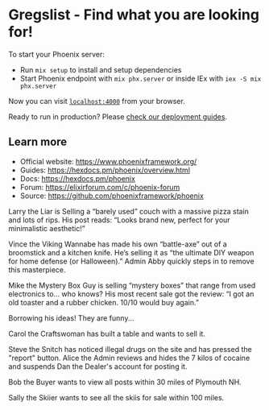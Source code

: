 # Gregslist - Find what you are looking for!

To start your Phoenix server:

  * Run `mix setup` to install and setup dependencies
  * Start Phoenix endpoint with `mix phx.server` or inside IEx with `iex -S mix phx.server`

Now you can visit [`localhost:4000`](http://localhost:4000) from your browser.

Ready to run in production? Please [check our deployment guides](https://hexdocs.pm/phoenix/deployment.html).

## Learn more

  * Official website: https://www.phoenixframework.org/
  * Guides: https://hexdocs.pm/phoenix/overview.html
  * Docs: https://hexdocs.pm/phoenix
  * Forum: https://elixirforum.com/c/phoenix-forum
  * Source: https://github.com/phoenixframework/phoenix

Larry the Liar is Selling a “barely used” couch with a massive pizza stain and lots of rips. His post reads: “Looks brand new, perfect for your minimalistic aesthetic!”

Vince the Viking Wannabe has made his own “battle-axe” out of a broomstick and a kitchen knife. He’s selling it as “the ultimate DIY weapon for home defense (or Halloween).” Admin Abby quickly steps in to remove this masterpiece.

Mike the Mystery Box Guy is selling “mystery boxes” that range from used electronics to... who knows? His most recent sale got the review: “I got an old toaster and a rubber chicken. 10/10 would buy again.”

Borrowing his ideas! They are funny...

Carol the Craftswoman has built a table and wants to sell it.

Steve the Snitch has noticed illegal drugs on the site and has pressed the "report" button. Alice the Admin reviews and hides the 7 kilos of cocaine and suspends Dan the Dealer's account for posting it.

Bob the Buyer wants to view all posts within 30 miles of Plymouth NH.

Sally the Skiier wants to see all the skiis for sale within 100 miles.

